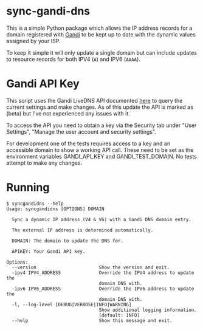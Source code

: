 # sync-gandi-dns

This is a simple Python package which allows the IP address records for a domain registered with 
[Gandi](https://www.gandi.net) to be kept up to date with the dynamic values assigned by your ISP.

To keep it simple it will only update a single domain but can include updates to resource records for both IPV4 (`A`) 
and IPV6 (`AAAA`).

# Gandi API Key

This script uses the Gandi LiveDNS API documented [here](https://api.gandi.net/docs/livedns/) to query the current
settings and make changes. As of this update the API is marked as (beta) but I've not experienced any issues with it.

To access the API you need to obtain a key via the Security tab under "User Settings", 
"Manage the user account and security settings".

For development one of the tests requires access to a key and an accessible domain to show a working API call. These
need to be set as the environment variables GANDI_API_KEY and GANDI_TEST_DOMAIN. No tests attempt to make any changes.

# Running

```
$ syncgandidns --help
Usage: syncgandidns [OPTIONS] DOMAIN

  Sync a dynamic IP address (V4 & V6) with a Gandi DNS domain entry.

  The external IP address is determined automatically.

  DOMAIN: The domain to update the DNS for.

  APIKEY: Your Gandi API key.

Options:
  --version                       Show the version and exit.
  -ipv4 IPV4_ADDRESS              Override the IPV4 address to update the
                                  domain DNS with.
  -ipv6 IPV6_ADDRESS              Override the IPV6 address to update the
                                  domain DNS with.
  -l, --log-level [DEBUG|VERBOSE|INFO|WARNING]
                                  Show additional logging information.
                                  [default: INFO]
  --help                          Show this message and exit.
```
